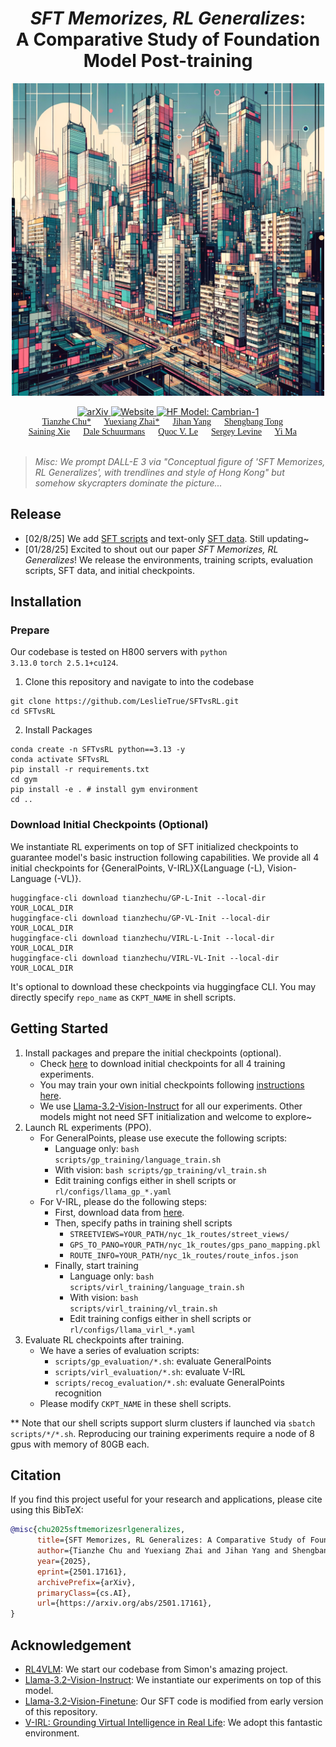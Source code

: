 
<div align="center">

# *SFT Memorizes, RL Generalizes*: <br>A Comparative Study of Foundation Model Post-training

<p>
    <img src="assets/teaser.png" alt="Cambrian" width="500" height="auto">
</p>



<a href="https://arxiv.org/abs/2501.17161v1" target="_blank">
    <img alt="arXiv" src="https://img.shields.io/badge/arXiv-SFT vs RL-red?logo=arxiv" height="25" />
</a>
<a href="https://tianzhechu.com/SFTvsRL/" target="_blank">
    <img alt="Website" src="https://img.shields.io/badge/🌎_Website-tianzhechu.com/SFTvsRL-blue.svg" height="25" />
</a>
<a href="https://huggingface.co/collections/tianzhechu/sftvsrl-models-and-data-6797ba6de522c7de7fcb80bah" target="_blank">
    <img alt="HF Model: Cambrian-1" src="https://img.shields.io/badge/%F0%9F%A4%97%20_Model-Checkpoints&Data-ffc107?color=ffc107&logoColor=white" height="25" />
</a>


<div style="font-family: charter; text-align: center; margin: 0 auto;">
                    <a href="https://tianzhechu.com/" class="author-link" target="_blank">Tianzhe Chu*</a> &emsp;
                    <a href="https://yx-s-z.github.io/" class="author-link" target="_blank">Yuexiang Zhai*</a> &emsp;
                    <a href="https://jihanyang.github.io/" class="author-link" target="_blank">Jihan Yang</a> &emsp;
                    <a href="https://tsb0601.github.io/petertongsb/" class="author-link" target="_blank">Shengbang Tong</a> &emsp;
                    <br>
                    <a href="https://www.sainingxie.com/" class="author-link" target="_blank">Saining Xie</a> &emsp;
                    <a href="https://webdocs.cs.ualberta.ca/~dale/" class="author-link" target="_blank">Dale Schuurmans</a> &emsp;
                    <a href="https://cs.stanford.edu/~quocle/" class="author-link" target="_blank">Quoc V. Le</a> &emsp;
                    <a href="https://people.eecs.berkeley.edu/~svlevine/" class="author-link" target="_blank">Sergey Levine</a> &emsp;
                    <a href="https://people.eecs.berkeley.edu/~yima/" class="author-link" target="_blank">Yi Ma</a> &emsp;
</div>
<br>
</div>


> *Misc: We prompt DALL-E 3 via "Conceptual figure of 'SFT Memorizes, RL Generalizes', with trendlines and style of Hong Kong" but somehow skycrapters dominate the picture...*

## Release
- [02/8/25] We add [SFT scripts](sft/) and text-only [SFT data](https://huggingface.co/datasets/tianzhechu/SFTvsRL_Data). Still updating~
- [01/28/25] Excited to shout out our paper *SFT Memorizes, RL Generalizes*! We release the environments, training scripts, evaluation scripts, SFT data, and initial checkpoints.

## Installation

### Prepare
Our codebase is tested on H800 servers with <code>python 3.13.0</code> <code>torch 2.5.1+cu124</code>.

1. Clone this repository and navigate to into the codebase
```Shell
git clone https://github.com/LeslieTrue/SFTvsRL.git
cd SFTvsRL
```

2. Install Packages
```Shell
conda create -n SFTvsRL python==3.13 -y
conda activate SFTvsRL
pip install -r requirements.txt
cd gym
pip install -e . # install gym environment
cd ..
```

### Download Initial Checkpoints (Optional)
We instantiate RL experiments on top of SFT initialized checkpoints to guarantee model's basic instruction following capabilities. We provide all 4 initial checkpoints for \{GeneralPoints, V-IRL\}X\{Language (-L), Vision-Language (-VL)\}. 
```Shell
huggingface-cli download tianzhechu/GP-L-Init --local-dir YOUR_LOCAL_DIR
huggingface-cli download tianzhechu/GP-VL-Init --local-dir YOUR_LOCAL_DIR
huggingface-cli download tianzhechu/VIRL-L-Init --local-dir YOUR_LOCAL_DIR
huggingface-cli download tianzhechu/VIRL-VL-Init --local-dir YOUR_LOCAL_DIR
```
It's optional to download these checkpoints via huggingface CLI. You may directly specify <code>repo_name</code> as <code>CKPT_NAME</code> in shell scripts.

## Getting Started

1. Install packages and prepare the initial checkpoints (optional).
   - Check [here](https://huggingface.co/collections/tianzhechu/sftvsrl-models-and-data-6797ba6de522c7de7fcb80ba) to download initial checkpoints for all 4 training experiments.
   - You may train your own initial checkpoints following [instructions here](sft/README.md).
   - We use [Llama-3.2-Vision-Instruct](https://huggingface.co/meta-llama/Llama-3.2-11B-Vision-Instruct) for all our experiments. Other models might not need SFT initialization and welcome to explore~
2. Launch RL experiments (PPO).
   - For GeneralPoints, please use execute the following scripts:
     - Language only: <code>bash scripts/gp_training/language_train.sh</code>
     - With vision: <code>bash scripts/gp_training/vl_train.sh</code>
     - Edit training configs either in shell scripts or <code>rl/configs/llama_gp_*.yaml</code>
   - For V-IRL, please do the following steps:
     - First, download data from [here](https://huggingface.co/datasets/tianzhechu/SFTvsRL_Data).
     - Then, specify paths in training shell scripts
       - <code>STREETVIEWS=YOUR_PATH/nyc_1k_routes/street_views/</code>
       - <code>GPS_TO_PANO=YOUR_PATH/nyc_1k_routes/gps_pano_mapping.pkl</code>
       - <code>ROUTE_INFO=YOUR_PATH/nyc_1k_routes/route_infos.json</code>
     - Finally, start training
       - Language only: <code>bash scripts/virl_training/language_train.sh</code>
       - With vision: <code>bash scripts/virl_training/vl_train.sh</code>
       - Edit training configs either in shell scripts or <code>rl/configs/llama_virl_*.yaml</code>
3. Evaluate RL checkpoints after training.
    - We have a series of evaluation scripts:
      - <code>scripts/gp_evaluation/*.sh</code>: evaluate GeneralPoints
      - <code>scripts/virl_evaluation/*.sh</code>: evaluate V-IRL
      - <code>scripts/recog_evaluation/*.sh</code>: evaluate GeneralPoints recognition
    - Please modify <code>CKPT_NAME</code> in these shell scripts.

\*\* Note that our shell scripts support slurm clusters if launched via <code>sbatch scripts/\*/\*.sh</code>. Reproducing our training experiments require a node of 8 gpus with memory of 80GB each. 
## Citation

If you find this project useful for your research and applications, please cite using this BibTeX:
```bibtex
@misc{chu2025sftmemorizesrlgeneralizes,
      title={SFT Memorizes, RL Generalizes: A Comparative Study of Foundation Model Post-training}, 
      author={Tianzhe Chu and Yuexiang Zhai and Jihan Yang and Shengbang Tong and Saining Xie and Dale Schuurmans and Quoc V. Le and Sergey Levine and Yi Ma},
      year={2025},
      eprint={2501.17161},
      archivePrefix={arXiv},
      primaryClass={cs.AI},
      url={https://arxiv.org/abs/2501.17161}, 
}
```

## Acknowledgement

- [RL4VLM](https://github.com/RL4VLM/RL4VLM): We start our codebase from Simon's amazing project.
- [Llama-3.2-Vision-Instruct](https://huggingface.co/meta-llama/Llama-3.2-11B-Vision-Instruct): We instantiate our experiments on top of this model.
- [Llama-3.2-Vision-Finetune](https://github.com/2U1/Llama3.2-Vision-Finetune): Our SFT code is modified from early version of this repository.
- [V-IRL: Grounding Virtual Intelligence in Real Life](https://virl-platform.github.io/): We adopt this fantastic environment.

